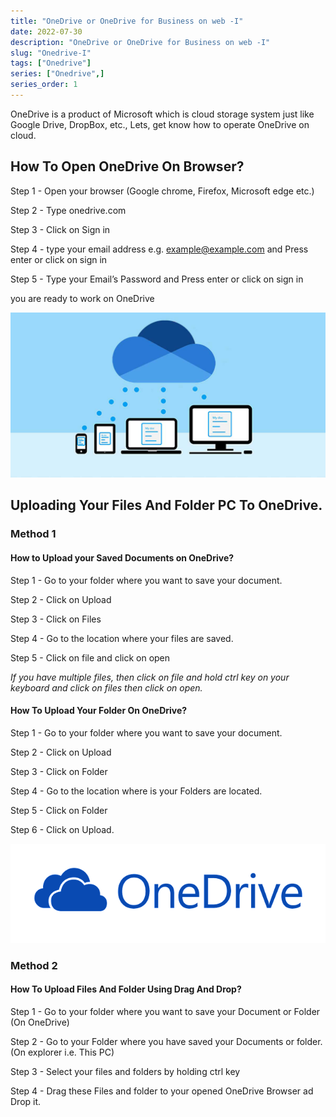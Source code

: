 ```yaml
---
title: "OneDrive or OneDrive for Business on web -I"
date: 2022-07-30
description: "OneDrive or OneDrive for Business on web -I"
slug: "Onedrive-I"
tags: ["Onedrive"]
series: ["Onedrive",]
series_order: 1
---
```

OneDrive is a product of Microsoft which is cloud storage system just like Google Drive, DropBox, etc.,  Lets, get know how to operate OneDrive on cloud.



## How To Open OneDrive On Browser?

Step 1 - Open your browser (Google chrome, Firefox, Microsoft edge etc.)

Step 2 - Type onedrive.com 

Step 3 - Click on Sign in

Step 4 - type your email address e.g. example@example.com and Press enter or click on sign in

Step 5 - Type your Email’s Password and Press enter or click on sign in  

you are ready to work on OneDrive

<img class="Onedrive" src="img/mscloud.jpg"/>

## Uploading Your Files And Folder PC To OneDrive.

### Method 1 

#### How to Upload your Saved Documents on OneDrive?

Step 1 - Go to your folder where you want to save your document.

Step 2 - Click on Upload

Step 3 - Click on Files

Step 4 - Go to the location where your files are saved.

Step 5 - Click on file  and click on open

_If you have multiple files, then click on file and hold ctrl key on your keyboard and click on files then click on open._

#### How To Upload Your Folder On OneDrive?

Step 1 - Go to your folder where you want to save your document.

Step 2 - Click on Upload

Step 3 - Click on Folder

Step 4 - Go to the location where is your Folders are located.

Step 5 - Click on Folder

Step 6 - Click on Upload.

<img class="Onedrive" src="img/OneDrive-Logo.png"/>

### Method 2

#### How To Upload Files And Folder Using Drag And Drop?

Step 1 -  Go to your folder where you want to save your Document or Folder  (On OneDrive)

Step 2 - Go to your Folder where you have saved your Documents or folder. (On explorer i.e. This PC)

Step 3 - Select your files and folders by holding ctrl key 

Step 4 - Drag these Files and folder to your opened OneDrive Browser ad Drop it.